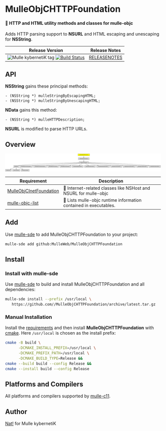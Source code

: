 # MulleObjCHTTPFoundation

#### 🎫 HTTP and HTML utility methods and classes for mulle-objc


Adds HTTP parsing support to **NSURL** and HTML escaping and unescaping for
**NSString**.

| Release Version                                       | Release Notes
|-------------------------------------------------------|--------------
| ![Mulle kybernetiK tag](https://img.shields.io/github/tag//MulleObjCHTTPFoundation.svg?branch=release) [![Build Status](https://github.com//MulleObjCHTTPFoundation/workflows/CI/badge.svg?branch=release)](//github.com//MulleObjCHTTPFoundation/actions)| [RELEASENOTES](RELEASENOTES.md) |






## API

**NSString** gains these principal methods:

``` objc
- (NSString *) mulleStringByEscapingHTML;
- (NSString *) mulleStringByUnescapingHTML;
```

**NData** gains this method:

``` objc
- (NSString *) mulleHTTPDescription;
```

**NSURL** is modified to parse HTTP URLs.





## Overview
![Overview](overview.dot.svg)

| Requirement                                  | Description
|----------------------------------------------|-----------------------
| [MulleObjCInetFoundation](https://github.com/MulleWeb/MulleObjCInetFoundation)             | 📠 Internet-related classes like NSHost and NSURL for mulle-objc
| [mulle-objc-list](https://github.com/mulle-objc/mulle-objc-list)             | 📒 Lists mulle-objc runtime information contained in executables.


## Add

Use [mulle-sde](//github.com/mulle-sde) to add MulleObjCHTTPFoundation to your project:

``` sh
mulle-sde add github:MulleWeb/MulleObjCHTTPFoundation
```

## Install

### Install with mulle-sde

Use [mulle-sde](//github.com/mulle-sde) to build and install MulleObjCHTTPFoundation and all dependencies:

``` sh
mulle-sde install --prefix /usr/local \
   https://github.com//MulleObjCHTTPFoundation/archive/latest.tar.gz
```

### Manual Installation

Install the [requirements](#Overview) and then install
**MulleObjCHTTPFoundation**
with [cmake](https://cmake.org). Here `/usr/local` is chosen as the install
prefix:

``` sh
cmake -B build \
      -DCMAKE_INSTALL_PREFIX=/usr/local \
      -DCMAKE_PREFIX_PATH=/usr/local \
      -DCMAKE_BUILD_TYPE=Release &&
cmake --build build --config Release &&
cmake --install build --config Release
```

## Platforms and Compilers

All platforms and compilers supported by
[mulle-c11](//github.com/mulle-c/mulle-c11).


## Author

[Nat!](https://mulle-kybernetik.com/weblog) for Mulle kybernetiK

